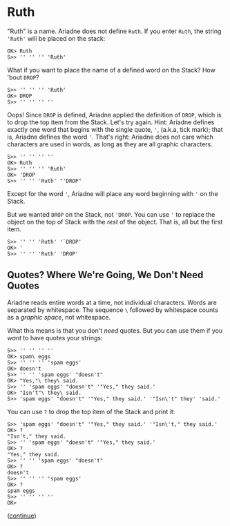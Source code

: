 # Ruth

"Ruth" is a name.
Ariadne does not define `Ruth`.
If you enter `Ruth`, the string `'Ruth'` will be placed on the stack:

    OK> Ruth
    S>> '' '' '' 'Ruth'
    
What if you want to place the name of a defined word on the Stack?
How 'bout `DROP`?

    S>> '' '' '' 'Ruth'
    OK> DROP
    S>> '' '' '' ''
    
Oops!
Since `DROP` is defined, Ariadne applied the definition of `DROP`, which is to drop the top item from the Stack.
Let's try again.
Hint: Ariadne defines exactly one word that begins with the single quote,
`'`, (a.k.a, tick mark);
that is, Ariadne defines the word `'`.
That's right: Ariadne does not care which characters are used in words,
as long as they are all graphic characters.

    S>> '' '' '' ''
    OK> Ruth
    S>> '' '' '' 'Ruth'
    OK> 'DROP
    S>> '' '' 'Ruth' "'DROP"
    
Except for the word `'`, Ariadne will place any word beginning with `'` on the Stack.

But we wanted `DROP` on the Stack, not `'DROP`. You can use `'` to replace the object on the top of Stack with the _rest_ of the object.
That is, all but the first item.

    S>> '' '' 'Ruth' '`DROP'
    OK> '
    S>> '' '' 'Ruth' 'DROP'
    
    
## Quotes? Where We're Going, We Don't Need Quotes

Ariadne reads entire words at a time, not individual characters.
Words are separated by whitespace.
The sequence `\` followed by whitespace counts as a _graphic space_, not whitespace.

What this means is that you don't _need_ quotes.
But you can use them if you _want_ to have quotes your strings:

    S>> '' '' '' ''
    OK> spam\ eggs
    S>> '' '' '' 'spam eggs'
    OK> doesn't
    S>> '' '' 'spam eggs' "doesn't"
    OK> "Yes,"\ they\ said.
    S>> '' 'spam eggs' "doesn't" '"Yes," they said.'
    OK> "Isn't"\ they\ said.
    S>> 'spam eggs' "doesn't" '"Yes," they said.' '"Isn\'t" they' 'said.'
    
You can use `?` to drop the top item of the Stack and print it:

    S>> 'spam eggs' "doesn't" '"Yes," they said.' '"Isn\'t," they said.'
    OK> ?
    "Isn't," they said.
    S>> '' 'spam eggs' "doesn't" '"Yes," they said.'
    OK> ?
    "Yes," they said.
    S>> '' '' 'spam eggs' "doesn't"
    OK> ?
    doesn't
    S>> '' '' '' 'spam eggs'
    OK> ?
    spam eggs
    S>> '' '' '' ''
    OK>
   
([continue](./body8A.md))
